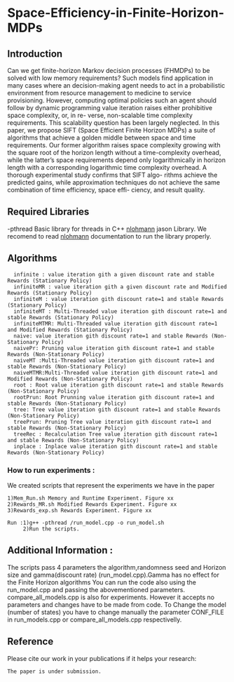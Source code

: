 # Space-Efficiency-in-Finite-Horizon-MDPs
## **Introduction**
Can we get finite-horizon Markov decision processes (FHMDPs)
to be solved with low memory requirements? Such models find
application in many cases where an decision-making agent needs
to act in a probabilistic environment from resource management
to medicine to service provisioning. However, computing optimal
policies such an agent should follow by dynamic programming
value iteration raises either prohibitive space complexity, or, in re-
verse, non-scalable time complexity requirements. This scalability
question has been largely neglected. In this paper, we propose SIFT
(Space Efficient Finite Horizon MDPs) a suite of algorithms that
achieve a golden middle between space and time requirements. Our
former algorithm raises space complexity growing with the square
root of the horizon length without a time-complexity overhead,
while the latter’s space requirements depend only logarithmically
in horizon length with a corresponding logarithmic time complexity
overhead. A thorough experimental study confirms that SIFT algo-
rithms achieve the predicted gains, while approximation techniques
do not achieve the same combination of time efficiency, space effi-
ciency, and result quality.
## Required Libraries
-pthread Basic library for threads in C++
[nlohmann](https://github.com/nlohmann/json) jason Library. We recomend to read [nlohmann](https://github.com/nlohmann/json) documentation to run the library properly.
## Algorithms 
      infinite : value iteration gith a given discount rate and stable Rewards (Stationary Policy)
      infiniteMR : value iteration gith a given discount rate and Modified Rewards (Stationary Policy)
      infiniteM : value iteration gith discount rate=1 and stable Rewards (Stationary Policy)
      infiniteMT : Multi-Threaded value iteration gith discount rate=1 and stable Rewards (Stationary Policy)
      infiniteMTMR: Multi-Threaded value iteration gith discount rate=1 and Modified Rewards (Stationary Policy)
      naive: value iteration gith discount rate=1 and stable Rewards (Non-Stationary Policy)
      naivePr: Pruning value iteration gith discount rate=1 and stable Rewards (Non-Stationary Policy)
      naiveMT :Multi-Threaded value iteration gith discount rate=1 and stable Rewards (Non-Stationary Policy)
      naiveMTMR:Multi-Threaded value iteration gith discount rate=1 and Modified Rewards (Non-Stationary Policy)
      root : Root value iteration gith discount rate=1 and stable Rewards (Non-Stationary Policy)
      rootPrun: Root Prunning value iteration gith discount rate=1 and stable Rewards (Non-Stationary Policy)
      tree: Tree value iteration gith discount rate=1 and stable Rewards (Non-Stationary Policy)
      treePrun: Pruning Tree value iteration gith discount rate=1 and stable Rewards (Non-Stationary Policy)
      treeRec : Recalculation Tree value iteration gith discount rate=1 and stable Rewards (Non-Stationary Policy)
      inplace : Inplace value iteration gith discount rate=1 and stable Rewards (Non-Stationary Policy)

### How to run experiments :
We created scripts that represent the experiments we have in the paper
```shell
1)Mem_Run.sh Memory and Runtime Experiment. Figure xx
2)Rewards_MR.sh Modified Rewards Experiment. Figure xx
3)Rewards_exp.sh Rewards Experiment. Figure xx

Run :1)g++ -pthread /run_model.cpp -o run_model.sh 
     2)Run the scripts.
```
## Additional Information : 

  The scripts pass 4 parameters the algorithm,randomness seed and Horizon size and gamma(discount rate) (run_model.cpp).Gamma has no effect for the Finite Horizon algorithms
  You can run the code also using the run_model.cpp and passing the abovementioned parameters.
  compare_all_models.cpp is also for experiments. However it accepts no parameters and changes have to be made from code.
  To Change the model (number of states) you have to change manually the parameter CONF_FILE in run_models.cpp or compare_all_models.cpp respectivelly.

## Reference

Please cite our work in your publications if it helps your research:

```
The paper is under submission. 
```  

